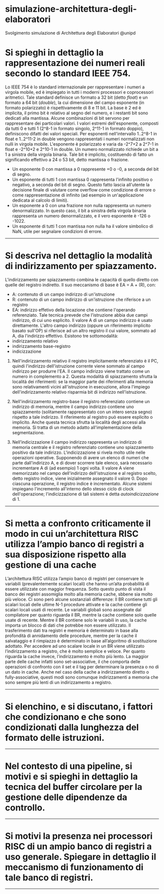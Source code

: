 # simulazione-architettura-degli-elaboratori
Svolgimento simulazione di Architettura degli Elaboratori @unipd

# Si spieghi in dettaglio la rappresentazione dei numeri reali secondo lo standard IEEE 754.

Lo IEEE 754 è lo standard internazionale per rappresentare i numeri a virgola mobile, ed è impiegato in tutti i moderni processori e coprocessori aritmetici.
Tale standard definisce un formato a 32 bit (detto *float*) e un formato a 64 bit (*double*), la cui dimensione del campo esponente (in formato polarizzato)
è rispettivamente di 8 e 11 bit. La base è 2 ed è implicita, il primo bit è relativo al segno del numero, e i restanti bit sono dedicati alla mantissa. 
Alcune combinazioni di bit servono per rappresentare dei particolari valori. I valori estremi dell'esponente, composti da tutti 0 e tutti 1
(2^8-1 in formato singolo, 2^11-1 in formato doppio), definiscono difatti dei valori speciali. 
Per esponenti nell'intervallo 1..2^8-1 in float e 1..2^11-2 in double vengono rappresentati i numeri normalizzati non nulli in virgola mobile.
L'esponente è polarizzato e varia da -2^7+2 a 2^7-1 in float e -2^10+2 e 2^10-1 in double. Un numero normalizzato richiede un bit a 1 a sinistra 
della virgola binaria. Tale bit è implicito, costituendo di fatto un significando effettivo a 24 o 53 bit, detto mantissa o frazione.
- Un esponente 0 con mantissa a 0 rappresente +0 o -0, a seconda del bit di segno.
- Un esponente di tutti 1 con mantissa 0 rappresenta l'infinito positivo o negativo, a seconda del bit di segno. Questo fatto lascia all'utente la
decisione finale di valutare come overflow come condizione di errore o come rappresentazione di infinito (ad esempio in un'applicazione dedicata al calcolo di limiti).
- Un esponente a 0 con una frazione non nulla rappresenta un numero denormalizzato. In questo caso, il bit a sinistra della virgola binaria
rappresenta un numero denormalizzato, e il vero esponente è -126 o -1022.
- Un esponente di tutti 1 con mantissa non nulla ha il valore simbolico di NaN, utile per segnalare condizioni di errore.

- - -

# Si descriva nel dettaglio la modalità di indirizzamento per spiazzamento.

L'indirizzamento per spiazzamento combina le capacità di quello diretto con quelle del registro indiretto. 
Il suo meccanismo di base è EA = A + (R), con:

  * A: contenuto di un campo indirizzo di un'istruzione
  * R: contenuto di un campo indirizzo di un'istruzione che riferisce a un registro
  * EA: indirizzo effetivo della locazione che contiene l'operando referenziato.
Tale tecnica prevede che l'istruzione abbia due campi indirizzo, di cui uno esplicito. Il valore A di un campo indirizzo è usato direttamente. L'altro campo indirizzo (oppure un riferimento implicito basato sull'OP) si riferisce ad un altro registro il cui valore, sommato ad A, dia l'indirizzo effettivo.
Esistono tre sottomodalità:
* indirizzamento relativo
* indirizzamento base-registro
* indicizzazione

1. Nell'indirizzamento relativo il registro implicitamente referenziato è il PC, quindi l'indirizzo dell'istruzione corrente viene sommato al campo indirizzo per produrre l'EA. Il campo indirizzo viene trattato come un numero in complemento a 2. Questa modalità di spiazzamento sfrutta la località dei riferimenti: se la maggior parte dei riferimenti alla memoria sono relativamenti vicini all'istruzione in esecuzione, allora l'impiego dell'indirizzamento relativo risparmia bit di indirizzo nell'istruzione.

2. Nell'indirizzamento registro-base il registro referenziato contiene un indirizzo di memoria, mentre il campo indirizzo contiene uno spiazzamento (solitamente rappresentato con un intero senza segno) rispetto a tale indirizzo. Il riferimento al registro può essere esplicito o implicito. Anche questa tecnica sfrutta la località degli accessi alla memoria. Si tratta di un metodo adatto all'implementazione della segmentazione.

3. Nell’indicizzazione il campo indirizzo rappresenta un indirizzo di memoria centrale e il registro referenziato contiene uno spiazzamento positivo da tale indirizzo. L'indicizzazione si rivela molto utile nelle operazioni operative. Supponendo di avere un elenco di numeri che parte dall'indirizzo A, e di dover scorrere tale elenco, sarà necessario incrementare A di (ad esempio) 1 ogni volta. Il valore A viene memorizzato nel campo dell'indirizzo dell'istruzione e al registro scelto, detto registro indice, viene inizialmente assegnato il valore 0. Dopo ciascuna operazione, il registro indice è incrementato. Alcune sistemi impiegano l'incremento all'interno dello stesso ciclo di clock dell'operazione; l'indicizzazione di tali sistemi è detta *autoindicizzazione*
di 1.

- - -

# Si metta a confronto criticamente il modo in cui un’architettura RISC utilizza l’ampio banco di registri a sua disposizione rispetto alla gestione di una cache

L’architettura RISC utilizza l’ampio banco di registri per conservare le variabili (prevalentemente scalari locali) che hanno un’alta probabilità di essere utilizzate con maggior frequenza. Sotto questo punto di vista il banco dei registri assomiglia molto alla memoria cache, sbbene sia molto più veloce. Ci sono però alcune sostanziali differenze:
Il BR contiene tutti gli scalari locali delle ultime N-1 procedure attivate e la cache contiene gli scalari locali usati di recente.
Le variabili globali sono assegnate dal compilatore per quanto riguarda il BR, mentre la cache contiene solo quelle usate di recente.
Mentre il BR contiene solo le variabili in uso, la cache importa un blocco di dati che potrebbe non essere utilizzato.
Il trasferimento dati tra registri e memoria è determinato in base alla profondità di annidamento delle procedure, mentre per la cache il salvataggio e il rimpiazzo è determinato in base all’algoritmo di sostituzione adottato.
Per accedere ad uno scalare locale in un BR viene utilizzato l’indirizzamento a registro, che è molto semplice e veloce.
Per quanto riguarda la cache invece, l’indirizzamento è molto più lento. La maggior parte delle cache infatti sono set-associative, il che comporta delle operazioni di confronto con il set e il tag per determinare la presenza o no di un dato in cache.
Anche nel caso della cache a indirizzamento diretto o fully-associative, questi modi sono comunque indirizzamenti a memoria che sono sempre più lenti di un indirizzamento a registro.

- - -

# Si elenchino, e si discutano, i fattori che condizionano e che sono condizionati dalla lunghezza del formato delle istruzioni.

- - -

# Nel contesto di una pipeline, si motivi e si spieghi in dettaglio la tecnica del buffer circolare per la gestione delle dipendenze da controllo.

- - -

# Si motivi la presenza nei processori RISC di un ampio banco di registri a uso generale. Spiegare in dettaglio il meccanismo di funzionamento di tale banco di registri.

- - -
